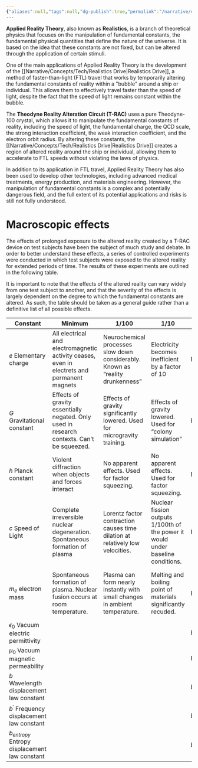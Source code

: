```yaml
---
{"aliases":null,"tags":null,"dg-publish":true,"permalink":"/narrative/concepts/science/applied-reality-theory/","dgPassFrontmatter":true}
---
```


**Applied Reality Theory**, also known as **Realistics**, is a branch of theoretical physics that focuses on the manipulation of fundamental constants, the fundamental physical quantities that define the nature of the universe. It is based on the idea that these constants are not fixed, but can be altered through the application of certain stimuli.

One of the main applications of Applied Reality Theory is the development of the [[Narrative/Concepts/Tech/Realistics Drive\|Realistics Drive]], a method of faster-than-light (FTL) travel that works by temporarily altering the fundamental constants of reality within a "bubble" around a ship or individual. This allows them to effectively travel faster than the speed of light, despite the fact that the speed of light remains constant within the bubble.

The **Theodyne Reality Alteration Circuit (T-RAC)** uses a pure Theodyne-100 crystal, which allows it to manipulate the fundamental constants of reality, including the speed of light, the fundamental charge, the QCD scale, the strong interaction coefficient, the weak interaction coefficient, and the electron orbit radius. By altering these constants, the [[Narrative/Concepts/Tech/Realistics Drive\|Realistics Drive]] creates a region of altered reality around the ship or individual, allowing them to accelerate to FTL speeds without violating the laws of physics.

In addition to its application in FTL travel, Applied Reality Theory has also been used to develop other technologies, including advanced medical treatments, energy production, and materials engineering. However, the manipulation of fundamental constants is a complex and potentially dangerous field, and the full extent of its potential applications and risks is still not fully understood.

# Macroscopic effects

The effects of prolonged exposure to the altered reality created by a T-RAC device on test subjects have been the subject of much study and debate. In order to better understand these effects, a series of controlled experiments were conducted in which test subjects were exposed to the altered reality for extended periods of time. The results of these experiments are outlined in the following table.

It is important to note that the effects of the altered reality can vary widely from one test subject to another, and that the severity of the effects is largely dependent on the degree to which the fundamental constants are altered. As such, the table should be taken as a general guide rather than a definitive list of all possible effects.

| Constant | Minimum | 1/100 | 1/10 | 1x | 10x | 100x |
| --- | --- | --- | --- | --- | --- | --- |
| $e$ Elementary charge | All electrical and electromagnetic activity ceases, even in electrets and permanent magnets | Neurochemical processes slow down considerably. Known as “reality drunkenness” | Electricity becomes inefficient by a factor of 10 | Baseline | Semiconductors burn out unless protected from power surges | Semiconductor technology is infeasible to use and burns out |
| $G$ Gravitational constant | Effects of gravity essentially negated. Only used in research contexts. Can’t be squeezed. | Effects of gravity significantly lowered. Used for microgravity training. | Effects of gravity lowered. Used for “colony simulation” | Baseline | Effects of gravity heightened. Used for gravity torture and training purposes. | Effects of gravity almost always lethal. Gravity lensing apparent - used in “gravity periscopes” |
| $h$ Planck constant | Violent diffraction when objects and forces interact | No apparent effects. Used for factor squeezing. | No apparent effects. Used for factor squeezing. | Baseline | Radiation effects are amplified tenfold. Exercise caution around [[Narrative/Species/Tallisites\|Tallisites]]. | Near instant brain death occurs as a result of neurochemical surge. |
| $c$ Speed of Light | Complete irreversible nuclear degeneration. Spontaneous formation of plasma | Lorentz factor contraction causes time dilation at relatively low velocities. | Nuclear fission outputs 1/100th of the power it would under baseline conditions. | Baseline | Magnetic decoherence - magnetism reduced by a factor of 100. | “Mattening” of materials due to relativistic effects being greatly reduced. |
| $m_e$ electron mass | Spontaneous formation of plasma. Nuclear fusion occurs at room temperature. | Plasma can form nearly instantly with small changes in ambient temperature. | Melting and boiling point of materials significantly recuded. | Baseline | Melting and boiling point of materials significantly raised, but decays faster, even stable nuclides | Near instant decay of all nuclides, including stable nuclides of Carbon and Oxygen |
| $\epsilon _0$ Vacuum electric permittivity |  |  |  | Baseline |  |  |
| $\mu_0$ Vacuum magnetic permeability |  |  |  | Baseline |  |  |
| $b$ Wavelength displacement law constant |  |  |  | Baseline |  |  |
| $b^\prime$ Frequency displacement law constant |  |  |  | Baseline |  |  |
| $b_{entropy}$ Entropy displacement law constant |  |  |  | Baseline |  |  |